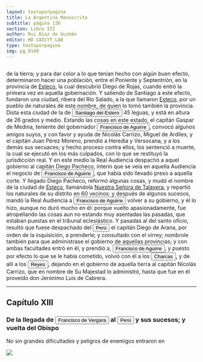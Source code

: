 ```yaml
---
layout: textoporpagina
title: La Argentina Manuscrita
subtitle: página 136
section: Libro III
author: Rui Díaz de Guzmán
editor: HD CAICYT LAB
type: textoporpagina
img: pg_0140
---
```


<div class="row">
    <div class="column">
<p>de la tierra; y para dar color a lo que tenían hecho con algún buen efecto, determinaron hacer una población, entre el Poniente y Septentrión, en la provincia de <a href="https://recogito.pelagios.org/document/wzqxhk0h3vpikm/part/1/edit#0c23a064-1e7f-4127-99a6-72f7dea0aa29" target="_blank">Esteco</a>, la cual descubrió Diego de Rojas, cuando entró la primera vez en aquella gobernación. Y saliendo de Santiago a este efecto, fundaron una ciudad, ribera del Río Salado, a la que llamaron <a href="https://recogito.pelagios.org/document/wzqxhk0h3vpikm/part/1/edit#4c17d51d-0772-46b0-ace6-df12dec8ddea" target="_blank">Esteco</a>, por un pueblo de naturales de este nombre, de quien lo tomó también la provincia. Dista esta ciudad de la de <a href="https://recogito.pelagios.org/document/wzqxhk0h3vpikm/part/1/edit#5e0d5cd4-3336-4cde-9a54-e4b44ed3763b" target="_blank"><button class="balloon" data-balloon-pos="up" data-balloon-length="large" data-balloon="La ciudad fue fundada en su emplazamiento actual en 1553, y desde ella salieron numerosos contingentes que ayudaron a fundar diversas ciudades en el actual territorio argentino, como San Miguel de Tucumán, Córdoba, Salta, La Rioja, San Salvador de Jujuy y Catamarca.">Santiago del Estero</button></a> 45 leguas, y está en altura de 26 grados y medio. Estando las cosas en este estado, el capitán Gaspar de Medina, teniente del gobernador <button class="balloon" data-balloon-pos="up" data-balloon-length="large" data-balloon="Francisco de Aguirre también conocido como Francisco de Aguirre &quot;el Viejo&quot; (Talavera de la Reina, Corona de Castilla, 1500 - La Serena, Capitanía General de Chile, 1581) fue un conquistador español que participó en la conquista de Chile y del noroeste de Argentina. En su juventud se incorporó a las tropas imperiales de Carlos I de España. En 1525, Aguirre tuvo una destacada actuación en la memorable batalla de Pavía, en la que los soldados de Carlos I derrotaron a los franceses y aprehendieron al rey Francisco I de Francia y en 1527 participó del &quot;saqueo de Roma&quot;. Las cartas y sus documentos revelan que poseía una inteligencia cultivada. De entre los conquistadores, fue uno de los que más legítimos títulos podía blasonar de la nobleza de su cuna. En 1534, se embarcó hacia América. Desde la isla de Cuba viajó al Perú en 1537, junto a 400 soldados castellanos que venían a socorrer a Francisco Pizarro, que luchaba contra los incas. En Panamá se hizo de caballos, armas, un negro y criados españoles. Arribó al Perú al tiempo que Pizarro había capturado al Inca Atahualpa, al que ejecutó. De inmediato, Aguirre se puso a las órdenes del conquistador del Perú y tuvo destacada actuación en todas las campañas y en la dominación de los incas. Más tarde ayudó al capitán Diego de Rojas a dominar y poblar la Provincia de Charcas, donde fue durante dos años teniente.Asignado como gobernador de Chile a la muerte de Pedro de Valdivia, fue también gobernador del Tucumán en tres oportunidades y fundador de las ciudades de La Serena (Chile) y Santiago del Estero (Argentina).">Francisco de Aguirre</button>, convocó algunos amigos suyos, y con favor y ayuda de Nicolás Carrizo, Miguel de Ardiles, y el capitán Juan Pérez Moreno, prendió a Heredia y Versocana, y a los demás sus secuaces; y hecho proceso contra ellos, los sentenció a muerte, la cual se ejecutó en los más culpados, con lo que se restituyó la jurisdicción real. Y en este medio la Real Audiencia despachó a aquel gobierno al capitán Diego Pacheco, ínterin que se veía en aquella Audiencia el negocio de <button class="balloon" data-balloon-pos="up" data-balloon-length="large" data-balloon="Francisco de Aguirre también conocido como Francisco de Aguirre &quot;el Viejo&quot; (Talavera de la Reina, Corona de Castilla, 1500 - La Serena, Capitanía General de Chile, 1581) fue un conquistador español que participó en la conquista de Chile y del noroeste de Argentina. En su juventud se incorporó a las tropas imperiales de Carlos I de España. En 1525, Aguirre tuvo una destacada actuación en la memorable batalla de Pavía, en la que los soldados de Carlos I derrotaron a los franceses y aprehendieron al rey Francisco I de Francia y en 1527 participó del &quot;saqueo de Roma&quot;. Las cartas y sus documentos revelan que poseía una inteligencia cultivada. De entre los conquistadores, fue uno de los que más legítimos títulos podía blasonar de la nobleza de su cuna. En 1534, se embarcó hacia América. Desde la isla de Cuba viajó al Perú en 1537, junto a 400 soldados castellanos que venían a socorrer a Francisco Pizarro, que luchaba contra los incas. En Panamá se hizo de caballos, armas, un negro y criados españoles. Arribó al Perú al tiempo que Pizarro había capturado al Inca Atahualpa, al que ejecutó. De inmediato, Aguirre se puso a las órdenes del conquistador del Perú y tuvo destacada actuación en todas las campañas y en la dominación de los incas. Más tarde ayudó al capitán Diego de Rojas a dominar y poblar la Provincia de Charcas, donde fue durante dos años teniente.Asignado como gobernador de Chile a la muerte de Pedro de Valdivia, fue también gobernador del Tucumán en tres oportunidades y fundador de las ciudades de La Serena (Chile) y Santiago del Estero (Argentina).">Francisco de Aguirre</button>, que había sido llevado preso a aquella corte. Y llegado Diego Pacheco, reformó algunas cosas, y mudó el nombre de la ciudad de <a href="https://recogito.pelagios.org/document/wzqxhk0h3vpikm/part/1/edit#6a8189d4-a774-4b36-af6c-efdadbfb58bb" target="_blank">Esteco</a>, llamándola <a href="https://recogito.pelagios.org/document/wzqxhk0h3vpikm/part/1/edit#302ecb9d-2735-401e-b10d-68631177a3fe" target="_blank">Nuestra Señora de Talavera</a>, y repartió los naturales de su distrito en 60 vecinos: y después de algunos sucesos, mandó la Real Audiencia a <button class="balloon" data-balloon-pos="up" data-balloon-length="large" data-balloon="Francisco de Aguirre también conocido como Francisco de Aguirre &quot;el Viejo&quot; (Talavera de la Reina, Corona de Castilla, 1500 - La Serena, Capitanía General de Chile, 1581) fue un conquistador español que participó en la conquista de Chile y del noroeste de Argentina. En su juventud se incorporó a las tropas imperiales de Carlos I de España. En 1525, Aguirre tuvo una destacada actuación en la memorable batalla de Pavía, en la que los soldados de Carlos I derrotaron a los franceses y aprehendieron al rey Francisco I de Francia y en 1527 participó del &quot;saqueo de Roma&quot;. Las cartas y sus documentos revelan que poseía una inteligencia cultivada. De entre los conquistadores, fue uno de los que más legítimos títulos podía blasonar de la nobleza de su cuna. En 1534, se embarcó hacia América. Desde la isla de Cuba viajó al Perú en 1537, junto a 400 soldados castellanos que venían a socorrer a Francisco Pizarro, que luchaba contra los incas. En Panamá se hizo de caballos, armas, un negro y criados españoles. Arribó al Perú al tiempo que Pizarro había capturado al Inca Atahualpa, al que ejecutó. De inmediato, Aguirre se puso a las órdenes del conquistador del Perú y tuvo destacada actuación en todas las campañas y en la dominación de los incas. Más tarde ayudó al capitán Diego de Rojas a dominar y poblar la Provincia de Charcas, donde fue durante dos años teniente.Asignado como gobernador de Chile a la muerte de Pedro de Valdivia, fue también gobernador del Tucumán en tres oportunidades y fundador de las ciudades de La Serena (Chile) y Santiago del Estero (Argentina).">Francisco de Aguirre</button> volver a su gobierno, y él lo hizo, aunque no duró mucho en él: porque vuelto apasionadamente, fue atropellando las cosas aun no estando muy asentadas las pasadas, que estaban puestas en el tribunal eclesiástico. Y pasadas al del santo oficio, resultó que fuese despachado del <a href="https://recogito.pelagios.org/document/wzqxhk0h3vpikm/part/1/edit#fc2aa683-c55c-4a17-acbb-f71298bf6483" target="_blank"><button class="balloon" data-balloon-pos="up" data-balloon-length="large" data-balloon="Entendido como virreinato del Perú.">Perú</button></a> el capitán Diego de Arana, por orden de la inquisición, a prenderle; y consultado con el virrey; nombrole también para que administrase el gobierno de aquellas provincias; y con ambas facultades entró en él, y prendió a, <button class="balloon" data-balloon-pos="up" data-balloon-length="large" data-balloon="Francisco de Aguirre también conocido como Francisco de Aguirre &quot;el Viejo&quot; (Talavera de la Reina, Corona de Castilla, 1500 - La Serena, Capitanía General de Chile, 1581) fue un conquistador español que participó en la conquista de Chile y del noroeste de Argentina. En su juventud se incorporó a las tropas imperiales de Carlos I de España. En 1525, Aguirre tuvo una destacada actuación en la memorable batalla de Pavía, en la que los soldados de Carlos I derrotaron a los franceses y aprehendieron al rey Francisco I de Francia y en 1527 participó del &quot;saqueo de Roma&quot;. Las cartas y sus documentos revelan que poseía una inteligencia cultivada. De entre los conquistadores, fue uno de los que más legítimos títulos podía blasonar de la nobleza de su cuna. En 1534, se embarcó hacia América. Desde la isla de Cuba viajó al Perú en 1537, junto a 400 soldados castellanos que venían a socorrer a Francisco Pizarro, que luchaba contra los incas. En Panamá se hizo de caballos, armas, un negro y criados españoles. Arribó al Perú al tiempo que Pizarro había capturado al Inca Atahualpa, al que ejecutó. De inmediato, Aguirre se puso a las órdenes del conquistador del Perú y tuvo destacada actuación en todas las campañas y en la dominación de los incas. Más tarde ayudó al capitán Diego de Rojas a dominar y poblar la Provincia de Charcas, donde fue durante dos años teniente.Asignado como gobernador de Chile a la muerte de Pedro de Valdivia, fue también gobernador del Tucumán en tres oportunidades y fundador de las ciudades de La Serena (Chile) y Santiago del Estero (Argentina).">Francisco de Aguirre</button>, y puesto por efecto lo que se le había cometido, volvió con él a los <a href="https://recogito.pelagios.org/document/wzqxhk0h3vpikm/part/1/edit#4dbe6a85-89d7-4eac-8887-4aa105ce10ff" target="_blank"><button class="balloon" data-balloon-pos="up" data-balloon-length="large" data-balloon="Refiere a la provincia de Charcas, provincia de los Charcas o bien gobernación de Charcas fue un territorio ultramarino integrante del Imperio español que formó parte del gran Virreinato del Perú hasta 1776 y que luego pasó al nuevo Virreinato del Río de la Plata. La provincia de Charcas, cuyos límites se superponen con la Audiencia de Charchas, tenía su sede en Sucre (Ciudad de la Plata, 1538).">Charcas</button></a>, y de allí a los <a href="https://recogito.pelagios.org/document/wzqxhk0h3vpikm/part/1/edit#6c408783-e89c-4760-b925-201ce5c81328" target="_blank"><button class="balloon" data-balloon-pos="up" data-balloon-length="large" data-balloon="Este fue un puerto establecido Paraguay arriba en los límtes meridionales del Gran Pantanal, sobre la entrada del río Cuiabá.">Reyes</button></a>, dejando en el gobierno de aquella tierra al capitán Nicolás Carrizo, que en nombre de Su Majestad lo administró, hasta que fue en él proveído don Jerónimo Luis de Cabrera.</p><hr><h2>Capítulo XIII</h2><h3>De la llegada de <button class="balloon" data-balloon-pos="up" data-balloon-length="large" data-balloon="Francisco Ortiz de Vergara (Sevilla, 1524 – Ciudad Zaratina de la Banda Oriental,  2 de diciembre de 1574) fue un hidalgo, Conquistador, explorador, poblador español. Hijo de Francisco de Vergara y de Beatriz de Roelas, además de hermano del teniente de gobernador del Guayrá, el capitán Ruy Díaz de Melgarejo. Fue nombrado por los vocales del cabildo asunceno gobernador interino del Río de la Plata y del Paraguay, luego del fallecimiento del predecesor Gonzalo de Mendoza, y confirmado por el obispo Pedro Fernández de la Torre, el día 22 de julio de 1558.">Francisco de Vergara</button> al <a href="https://recogito.pelagios.org/document/wzqxhk0h3vpikm/part/1/edit#994265b3-fb72-42ac-be2d-08643a5927af" target="_blank"><button class="balloon" data-balloon-pos="up" data-balloon-length="large" data-balloon="Entendido como virreinato del Perú.">Perú</button></a> y sus sucesos; y vuelta del Obispo</h3><p>No sin grandes dificultades y peligros de enemigos entraron en </p></div>

<div class="column">
<a href="{{site.baseurl}}/assets/img/argentina_manuscrita/{{page.img}}.jpg"><img src="{{site.baseurl}}/assets/img/argentina_manuscrita/{{page.img}}.jpg"></a>
    </div>
</div>